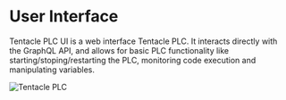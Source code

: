 # User Interface

Tentacle PLC UI is a web interface Tentacle PLC. It interacts directly with the GraphQL API, and allows for basic PLC functionality like starting/stoping/restarting the PLC, monitoring code execution and manipulating variables.

![Tentacle PLC](https://res.cloudinary.com/jarautomation/image/upload/f_auto/v1646799504/Tentacle%20PLC%20Docs/Tentacle%20PLC%20Main.png)


